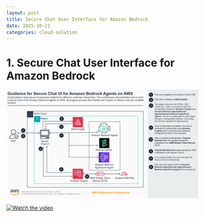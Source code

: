 ```yaml
---
layout: post
title: Secure Chat User Interface for Amazon Bedrock
date: 2025-10-23
categories: cloud-solution
---
```


# 1. Secure Chat User Interface for Amazon Bedrock

![](/images/AI/476219636-daa34609-19af-49a9-b5d6-0d70c7e534a3.png)

[![Watch the video](https://img.youtube.com/vi/nSQrY-uPWLY/0.jpg)](https://www.youtube.com/watch?v=nSQrY-uPWLY)

